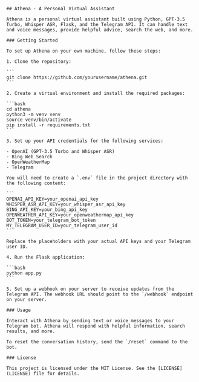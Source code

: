     ## Athena - A Personal Virtual Assistant

    Athena is a personal virtual assistant built using Python, GPT-3.5 Turbo, Whisper ASR, Flask, and the Telegram API. It can handle text and voice messages, provide helpful advice, search the web, and more.

    ### Getting Started

    To set up Athena on your own machine, follow these steps:

    1. Clone the repository:

    ```
    git clone https://github.com/yourusername/athena.git
    ```

    2. Create a virtual environment and install the required packages:

    ```bash
    cd athena
    python3 -m venv venv
    source venv/bin/activate
    pip install -r requirements.txt
    ```

    3. Set up your API credentials for the following services:

    - OpenAI (GPT-3.5 Turbo and Whisper ASR)
    - Bing Web Search
    - OpenWeatherMap
    - Telegram

    You will need to create a `.env` file in the project directory with the following content:

    ```
    OPENAI_API_KEY=your_openai_api_key
    WHISPER_ASR_API_KEY=your_whisper_asr_api_key
    BING_API_KEY=your_bing_api_key
    OPENWEATHER_API_KEY=your_openweathermap_api_key
    BOT_TOKEN=your_telegram_bot_token
    MY_TELEGRAM_USER_ID=your_telegram_user_id
    ```

    Replace the placeholders with your actual API keys and your Telegram user ID.

    4. Run the Flask application:

    ```bash
    python app.py
    ```

    5. Set up a webhook on your server to receive updates from the Telegram API. The webhook URL should point to the `/webhook` endpoint on your server.

    ### Usage

    Interact with Athena by sending text or voice messages to your Telegram bot. Athena will respond with helpful information, search results, and more.

    To reset the conversation history, send the `/reset` command to the bot.

    ### License

    This project is licensed under the MIT License. See the [LICENSE](LICENSE) file for details.
